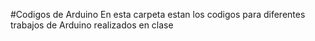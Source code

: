 #Codigos de Arduino
En esta carpeta estan los codigos para diferentes trabajos de Arduino realizados en clase
